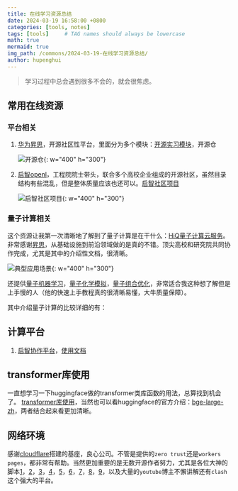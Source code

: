```yaml
---
title: 在线学习资源总结
date: 2024-03-19 16:58:00 +0800
categories: [tools, notes]
tags: [tools]     # TAG names should always be lowercase
math: true
mermaid: true
img_path: /commons/2024-03-19-在线学习资源总结/
author: hupenghui
---
```


> 学习过程中总会遇到很多不会的，就会很焦虑。

## 常用在线资源

### 平台相关

1. [华为昇思](https://www.mindspore.cn/)，开源社区性平台，里面分为多个模块：[开源实习模块](https://www.mindspore.cn/internship)，开源仓

    ![开源仓](开源仓.png){: w="400" h="300"}

2. [启智openl](https://openi.org.cn/html/Club/2019/0227/14.html)，工程院院士带头，联合多个高校企业组成的开源社区，虽然目录结构有些混乱，但是整体质量应该也还可以。[启智社区项目](https://openi.org.cn/projects/)

    ![启智社区项目](启智社区项目.png){: w="400" h="300"}

### 量子计算相关

这个资源让我第一次清晰地了解到了量子计算是在干什么：[HiQ量子计算云服务](https://hiq.huaweicloud.com/home)。非常感谢[昇思](https://www.mindspore.cn/)，从基础设施到前沿领域做的是真的不错。顶尖高校和研究院共同协作完成，尤其是其中的介绍性文档，很清晰。

![典型应用场景](典型应用场景.png){: w="400" h="300"}

还提供[量子机器学习](https://hiq.huaweicloud.com/tutorial/qnn_for_nlp)，[量子化学模拟](https://hiq.huaweicloud.com/tutorial/vqe_for_quantum_chemistry)，[量子组合优化](https://hiq.huaweicloud.com/tutorial/quantum_approximate_optimization_algorithm)，非常适合我这种想了解但是上手慢的人（他的快速上手教程真的很清晰易懂，大牛质量保障）。

其中介绍量子计算的比较详细的有：

## 计算平台

1. [启智协作平台](https://openi.pcl.ac.cn/)，[使用文档](https://openi.pcl.ac.cn/docs/index.html#/quickstart/quickstartGPU)

## transformer库使用

一直想学习一下huggingface做的transformer类库函数的用法，总算找到机会了。
[transformer库使用](https://transformers.run/)，当然也可以看huggingface的官方介绍：[bge-large-zh](https://huggingface.co/BAAI/bge-large-zh?)，两者结合起来看更加清晰。

## 网络环境

感谢[cloudflare](https://www.cloudflare-cn.com/)搭建的基座，良心公司。不管是提供的`zero trust`还是`workers pages`，都非常有帮助。当然更加重要的是无数开源作者努力，尤其是各位大神的脚本[1](https://github.com/yonggekkk/Cloudflare-workers-pages-vless)，[2](https://github.com/3Kmfi6HP/EDtunnel)，[3](https://github.com/XIU2/CloudflareSpeedTest)，[4](https://www.freedidi.com/10143.html)，[5](https://github.com/ip-scanner/cloudflare)，[6](https://www.freedidi.com/8349.html)，[7](https://github.com/Misaka-blog/cf-wkrs-pages-vless)，[8](https://github.com/zizifn/edgetunnel)，[9](https://github.com/Misaka-blog/cf-wkrs-pages-vless?tab=readme-ov-file)，以及大量的`youtube`博主不懈讲解还有`clash`这个强大的平台。
